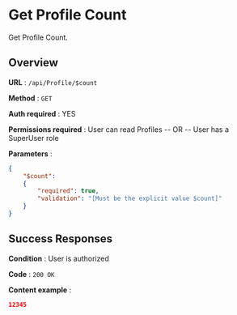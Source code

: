 # Get Profile Count

Get Profile Count.

## Overview

**URL** : `/api/Profile/$count`

**Method** : `GET`

**Auth required** : YES

**Permissions required** : User can read Profiles  -- OR -- User has a SuperUser role

**Parameters** :

```json
{
    "$count":
    {
        "required": true,
        "validation": "[Must be the explicit value $count]"
    }
}
```

## Success Responses

**Condition** : User is authorized

**Code** : `200 OK`

**Content example** :

```json
12345
```
